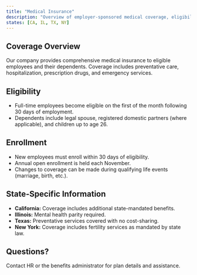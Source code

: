 ```yaml
---
title: "Medical Insurance"
description: "Overview of employer-sponsored medical coverage, eligibility, and enrollment procedures."
states: [CA, IL, TX, NY]
---
```


## Coverage Overview

Our company provides comprehensive medical insurance to eligible employees and their dependents. Coverage includes preventative care, hospitalization, prescription drugs, and emergency services.

## Eligibility

- Full-time employees become eligible on the first of the month following 30 days of employment.
- Dependents include legal spouse, registered domestic partners (where applicable), and children up to age 26.

## Enrollment

- New employees must enroll within 30 days of eligibility.
- Annual open enrollment is held each November.
- Changes to coverage can be made during qualifying life events (marriage, birth, etc.).

## State-Specific Information

- **California:** Coverage includes additional state-mandated benefits.
- **Illinois:** Mental health parity required.
- **Texas:** Preventative services covered with no cost-sharing.
- **New York:** Coverage includes fertility services as mandated by state law.

## Questions?

Contact HR or the benefits administrator for plan details and assistance.
